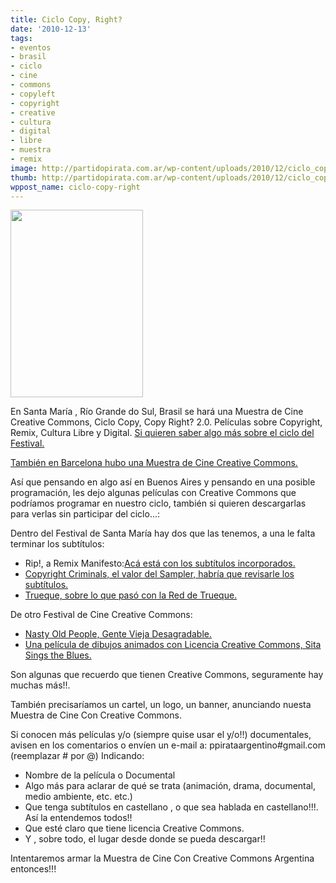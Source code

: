 ```yaml
---
title: Ciclo Copy, Right?
date: '2010-12-13'
tags:
- eventos
- brasil
- ciclo
- cine
- commons
- copyleft
- copyright
- creative
- cultura
- digital
- libre
- muestra
- remix
image: http://partidopirata.com.ar/wp-content/uploads/2010/12/ciclo_copy_right1.jpg
thumb: http://partidopirata.com.ar/wp-content/uploads/2010/12/ciclo_copy_right1.jpg
wppost_name: ciclo-copy-right
---
```


<a href="http://partidopirata.com.ar/wp-content/uploads/2010/12/ciclo_copy_right.jpg"></a>

<a href="http://partidopirata.com.ar/wp-content/uploads/2010/12/ciclo_copy_right.jpg"><img class="size-medium wp-image-317" title="Ciclo copy, right?" src="http://partidopirata.com.ar/wp-content/uploads/2010/12/ciclo_copy_right-212x300.jpg" alt="" width="212" height="300" /></a>


En Santa María , Río Grande do Sul, Brasil se hará una Muestra de Cine Creative Commons, Ciclo Copy, Copy Right? 2.0. Películas sobre Copyright, Remix, Cultura Libre y Digital.
<a href="http://baixacultura.org/2010/12/11/ciclo-copy-right-2-0/" target="_blank">Si quieren saber algo más sobre el ciclo del Festival.</a>

<a href="http://www.suite101.net/content/barcelona-acoge-la-primera-muestra-de-cine-creative-commons-a17886" target="_blank">También en Barcelona hubo una Muestra de Cine Creative Commons.</a>

Así que pensando en algo así en Buenos Aires y pensando en una posible programación, les dejo algunas películas con Creative Commons que podríamos programar en nuestro ciclo, también si quieren descargarlas para verlas sin participar del ciclo...:

Dentro del Festival de Santa María hay dos que las tenemos, a una le falta terminar los subtítulos:
<ul>
	<li>Rip!, a Remix Manifesto:<a href="http://partido-pirata.blogspot.com/2010/03/documental-rip-remix-manifiesto.html">Acá está con los subtítulos incorporados.</a></li>
	<li><a href="http://partido-pirata.blogspot.com/2010/02/copyright-criminals-el-valor-del.html">Copyright Criminals, el valor del Sampler, habría que revisarle los subtítulos.</a></li>
	<li><a href="http://partido-pirata.blogspot.com/2009/10/documental-trueque-sobre-la-red-de.html">Trueque, sobre lo que pasó con la Red de Trueque.</a></li>
</ul>
De otro Festival de Cine Creative Commons:
<ul>
	<li><a href="http://partido-pirata.blogspot.com/2010/05/muestra-de-cine-creative-commons-en.html">Nasty Old People, Gente Vieja Desagradable.</a></li>
	<li><a href="http://partido-pirata.blogspot.com/2010/08/ganando-dinero-con-copy-left-podcast-de.html">Una película de dibujos animados con Licencia Creative Commons, Sita Sings the Blues.</a></li>
</ul>

Son algunas que recuerdo que tienen Creative Commons, seguramente hay muchas más!!.

También precisaríamos un cartel, un logo, un banner,  anunciando nuesta Muestra de Cine Con Creative Commons.

Si conocen más películas y/o (siempre quise usar el y/o!!) documentales, avisen en los comentarios o envíen un e-mail a:
ppirataargentino#gmail.com (reemplazar # por @)
Indicando:
<ul>
	<li>Nombre de la película o Documental</li>
	<li>Algo más para aclarar de qué se trata (animación, drama, documental, medio ambiente, etc. etc.)</li>
	<li>Que tenga subtítulos en castellano , o que sea hablada en castellano!!!. Así la entendemos todos!!</li>
	<li>Que esté claro que tiene licencia Creative Commons.</li>
	<li>Y , sobre todo, el lugar desde donde se pueda descargar!!</li>
</ul>

Intentaremos armar la Muestra de Cine Con Creative Commons Argentina entonces!!!
